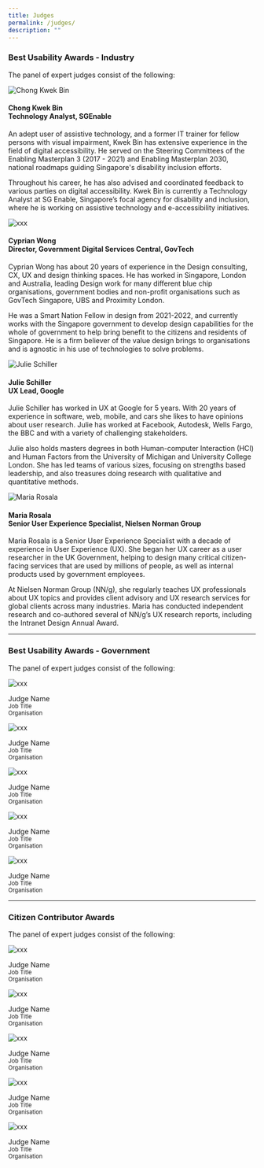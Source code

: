 ```yaml
---
title: Judges
permalink: /judges/
description: ""
---
```

<style type="text/css">
.content h4 {
    font-weight: 700;
    color: #B41E8E;
}
h4>.jname {
    font-size: 1.25rem;
    color: #323232;
}
figure.bp-image.is-square {
    margin-left: 0;
    margin-right: 0;
}
</style>
<h3>Best Usability Awards - Industry</h3>
<p>The panel of expert judges consist of the following:</p>
<div class="row is-multiline">
  <div class="col is-2">
    <figure class="bp-image is-square"><img alt="Chong Kwek Bin" src="/images/industry_kwekbin.jpg"></figure>
  </div>
  <div class="col is-10">
    <h4 class="jname">Chong Kwek Bin<br>
      Technology Analyst, SGEnable</h4>
    <p>An adept user of assistive technology, and a former IT trainer for fellow persons with visual impairment, Kwek Bin has extensive experience in the field of digital accessibility. He served on the Steering Committees of the Enabling Masterplan 3 (2017 - 2021) and Enabling Masterplan 2030, national roadmaps guiding Singapore's disability inclusion efforts. </p>
    <p>Throughout his career, he has also advised and coordinated feedback to various parties on digital accessibility. Kwek Bin is currently a Technology Analyst at SG Enable, Singapore’s focal agency for disability and inclusion, where he is working on assistive technology and e-accessibility initiatives. </p>
  </div>
  <div class="col is-2">
    <figure class="bp-image is-square"><img alt="xxx" src="/images/placeholder_img.png"></figure>
  </div>
  <div class="col is-10">
    <h4 class="jname">Cyprian Wong<br>
      Director, Government Digital Services Central, GovTech</h4>
    <p>Cyprian Wong has about 20 years of experience in the Design consulting, CX, UX and design thinking spaces. He has worked in Singapore, London and Australia, leading Design work for many different blue chip organisations, government bodies and non-profit organisations such as GovTech Singapore, UBS and Proximity London.</p>
    <p>He was a Smart Nation Fellow in design from 2021-2022, and currently works with the Singapore government to develop design capabilities for the whole of government to help bring benefit to the citizens and residents of Singapore. He is a firm believer of the value design brings to organisations and is agnostic in his use of technologies to solve problems.</p>
  </div>
  <div class="col is-2">
    <figure class="bp-image is-square"><img alt="Julie Schiller" src="/images/industry_julie.jpg"></figure>
  </div>
  <div class="col is-10">
    <h4 class="jname">Julie Schiller<br>
      UX Lead, Google</h4>
    <p>Julie Schiller has worked in UX at Google for 5 years. With 20 years of experience in software, web, mobile, and cars she likes to have opinions about user research. Julie has worked at Facebook, Autodesk, Wells Fargo, the BBC and with a variety of challenging stakeholders. </p>
    <p>Julie also holds masters degrees in both Human-computer Interaction (HCI) and Human Factors from the University of Michigan and University College London. She has led teams of various sizes, focusing on strengths based leadership, and also treasures doing research with qualitative and quantitative methods.</p>
  </div>
  <div class="col is-2">
    <figure class="bp-image is-square"><img alt="Maria Rosala" src="/images/industry_maria.jpg"></figure>
  </div>
  <div class="col is-10">
    <h4 class="jname">Maria Rosala<br>
      Senior User Experience Specialist, Nielsen Norman Group</h4>
    <p>Maria Rosala is a Senior User Experience Specialist with a decade of experience in User Experience (UX). She began her UX career as a user researcher in the UK Government, helping to design many critical citizen-facing services that are used by millions of people, as well as internal products used by government employees. </p>
    <p>At Nielsen Norman Group (NN/g), she regularly teaches UX professionals about UX topics and provides client advisory and UX research services for global clients across many industries. Maria has conducted independent research and co-authored several of NN/g’s UX research reports, including the Intranet Design Annual Award.</p>
  </div>
  <hr>
  <h3>Best Usability Awards - Government</h3>
  <p>The panel of expert judges consist of the following:</p>
  <div class="row">
    <div class="col is-one-fifth">
      <figure class="bp-image is-square"><img alt="xxx" src="/images/placeholder_img.png"></figure>
      <div class="jname">Judge Name</div>
      <small>Job Title<br>
      Organisation</small></div>
    <div class="col is-one-fifth">
      <figure class="bp-image is-square"><img alt="xxx" src="/images/placeholder_img.png"></figure>
      <div class="jname">Judge Name</div>
      <small>Job Title<br>
      Organisation</small></div>
    <div class="col is-one-fifth">
      <figure class="bp-image is-square"><img alt="xxx" src="/images/placeholder_img.png"></figure>
      <div class="jname">Judge Name</div>
      <small>Job Title<br>
      Organisation</small></div>
    <div class="col is-one-fifth">
      <figure class="bp-image is-square"><img alt="xxx" src="/images/placeholder_img.png"></figure>
      <div class="jname">Judge Name</div>
      <small>Job Title<br>
      Organisation</small></div>
    <div class="col is-one-fifth">
      <figure class="bp-image is-square"><img alt="xxx" src="/images/placeholder_img.png"></figure>
      <div class="jname">Judge Name</div>
      <small>Job Title<br>
      Organisation</small></div>
  </div>
  <hr>
  <h3>Citizen Contributor Awards</h3>
  <p>The panel of expert judges consist of the following:</p>
  <div class="row">
    <div class="col is-one-fifth">
      <figure class="bp-image is-square"><img alt="xxx" src="/images/placeholder_img.png"></figure>
      <div class="jname">Judge Name</div>
      <small>Job Title<br>
      Organisation</small></div>
    <div class="col is-one-fifth">
      <figure class="bp-image is-square"><img alt="xxx" src="/images/placeholder_img.png"></figure>
      <div class="jname">Judge Name</div>
      <small>Job Title<br>
      Organisation</small></div>
    <div class="col is-one-fifth">
      <figure class="bp-image is-square"><img alt="xxx" src="/images/placeholder_img.png"></figure>
      <div class="jname">Judge Name</div>
      <small>Job Title<br>
      Organisation</small></div>
    <div class="col is-one-fifth">
      <figure class="bp-image is-square"><img alt="xxx" src="/images/placeholder_img.png"></figure>
      <div class="jname">Judge Name</div>
      <small>Job Title<br>
      Organisation</small></div>
    <div class="col is-one-fifth">
      <figure class="bp-image is-square"><img alt="xxx" src="/images/placeholder_img.png"></figure>
      <div class="jname">Judge Name</div>
      <small>Job Title<br>
      Organisation</small></div>
  </div>
</div>